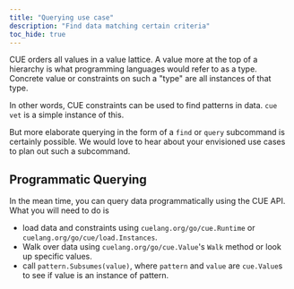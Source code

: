```yaml
---
title: "Querying use case"
description: "Find data matching certain criteria"
toc_hide: true
---
```


CUE orders all values in a value lattice.
A value more at the top of a hierarchy is what programming languages would
refer to as a type.
Concrete value or constraints on such a "type" are all instances of that type.

In other words, CUE constraints can be used to find patterns in data.
`cue vet` is a simple instance of this.

But more elaborate querying in the form of a `find` or `query` subcommand
is certainly possible.
We would love to hear about your envisioned use cases to plan out
such a subcommand.

## Programmatic Querying

In the mean time, you can query data programmatically using the CUE API.
What you will need to do is

- load data and constraints using
  `cuelang.org/go/cue.Runtime` or
  `cuelang.org/go/cue/load.Instances`.
- Walk over data using `cuelang.org/go/cue.Value`'s `Walk` method
  or look up specific values.
- call `pattern.Subsumes(value)`, where `pattern` and `value` are
  `cue.Value`s to see if value is an instance of pattern.

